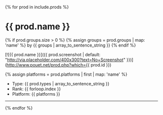 {% for prod in include.prods %}

# {{ prod.name }}

{% if prod.groups.size > 0 %}
{% assign groups = prod.groups | map: 'name' %}
by {{ groups | array_to_sentence_string }}
{% endif %}

[![{{ prod.name }}]({{ prod.screenshot | default: "http://via.placeholder.com/400x300?text=No+Screenshot" }})](http://www.pouet.net/prod.php?which={{ prod.id }})

{% assign platforms = prod.platforms | first | map: 'name' %}

* Type: {{ prod.types | array_to_sentence_string }}
* Rank: {{ forloop.index }}
* Platform: {{ platforms }}

---
{% endfor %}
